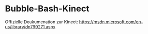 # Bubble-Bash-Kinect

Offizielle Doukumenation zur Kinect: https://msdn.microsoft.com/en-us/library/dn799271.aspx
